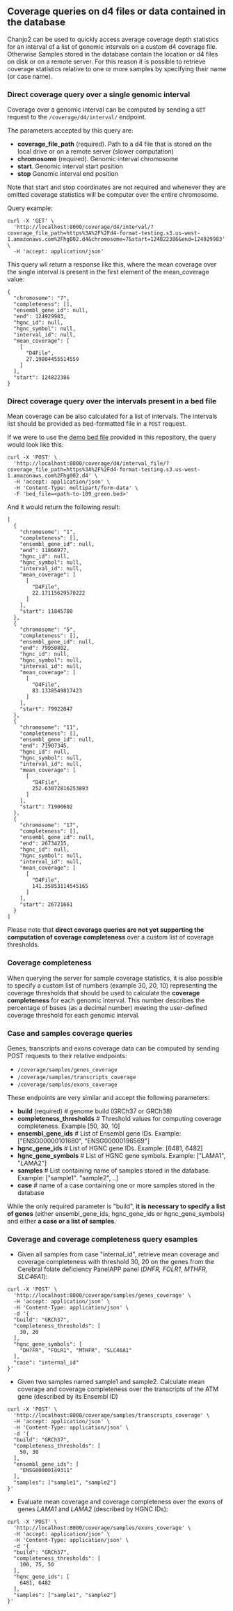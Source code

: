 ## Coverage queries on d4 files or data contained in the database

Chanjo2 can be used to quickly access average coverage depth statistics for an interval of a list of genomic intervals on a custom d4 coverage file.
Otherwise Samples stored in the database contain the location or d4 files on disk or on a remote server. For this reason it is possible to retrieve coverage statistics relative to one or more samples by specifying their name (or case name).

### Direct coverage query over a single genomic interval

Coverage over a genomic interval can be computed by sending a `GET` request to the `/coverage/d4/interval/` endpoint.

The parameters accepted by this query are:

- <strong>coverage_file_path</strong> (required). Path to a d4 file that is stored on the local drive or on a remote server (slower computation)
- <strong>chromosome</strong> (required). Genomic interval chromosome
- <strong>start</strong>. Genomic interval start position 
- <strong>stop</strong> Genomic interval end position 

Note that start and stop coordinates are not required and whenever they are omitted coverage statistics will be computer over the entire chromosome.

Query example:

``` shell
curl -X 'GET' \
  'http://localhost:8000/coverage/d4/interval/?coverage_file_path=https%3A%2F%2Fd4-format-testing.s3.us-west-1.amazonaws.com%2Fhg002.d4&chromosome=7&start=124822386&end=124929983' \
  -H 'accept: application/json'
```

This query wll return a response like this, where the mean coverage over the single interval is present in the first element of the mean_coverage value:

``` shell
{
  "chromosome": "7",
  "completeness": [],
  "ensembl_gene_id": null,
  "end": 124929983,
  "hgnc_id": null,
  "hgnc_symbol": null,
  "interval_id": null,
  "mean_coverage": [
    [
      "D4File",
      27.19804455514559
    ]
  ],
  "start": 124822386
}
```

### Direct coverage query over the intervals present in a bed file

Mean coverage can be also calculated for a list of intervals. The intervals list should be provided as bed-formatted file in a `POST` request.

If we were to use the [demo bed file](https://github.com/Clinical-Genomics/chanjo2/blob/main/src/chanjo2/demo/109_green.bed) provided in this repository, the query would look like this:

``` shell
curl -X 'POST' \
  'http://localhost:8000/coverage/d4/interval_file/?coverage_file_path=https%3A%2F%2Fd4-format-testing.s3.us-west-1.amazonaws.com%2Fhg002.d4' \
  -H 'accept: application/json' \
  -H 'Content-Type: multipart/form-data' \
  -F 'bed_file=<path-to-109_green.bed>'
```

And it would return the following result:

``` shell
[
  {
    "chromosome": "1",
    "completeness": [],
    "ensembl_gene_id": null,
    "end": 11866977,
    "hgnc_id": null,
    "hgnc_symbol": null,
    "interval_id": null,
    "mean_coverage": [
      [
        "D4File",
        22.17115629570222
      ]
    ],
    "start": 11845780
  },
  {
    "chromosome": "5",
    "completeness": [],
    "ensembl_gene_id": null,
    "end": 79950802,
    "hgnc_id": null,
    "hgnc_symbol": null,
    "interval_id": null,
    "mean_coverage": [
      [
        "D4File",
        83.1338549817423
      ]
    ],
    "start": 79922047
  },
  {
    "chromosome": "11",
    "completeness": [],
    "ensembl_gene_id": null,
    "end": 71907345,
    "hgnc_id": null,
    "hgnc_symbol": null,
    "interval_id": null,
    "mean_coverage": [
      [
        "D4File",
        252.63072816253893
      ]
    ],
    "start": 71900602
  },
  {
    "chromosome": "17",
    "completeness": [],
    "ensembl_gene_id": null,
    "end": 26734215,
    "hgnc_id": null,
    "hgnc_symbol": null,
    "interval_id": null,
    "mean_coverage": [
      [
        "D4File",
        141.35853114545165
      ]
    ],
    "start": 26721661
  }
]
```

Please note that <strong>direct coverage queries are not yet supporting the computation of coverage completeness</strong> over a custom list of coverage thresholds.


### Coverage completeness

When querying the server for sample coverage statistics, it is also possible to specify a custom list of numbers (example 30, 20, 10) representing the coverage thresholds that should be used to calculate the <strong>coverage completeness</strong> for each genomic interval. 
This number describes the percentage of bases (as a decimal number) meeting the user-defined coverage threshold for each genomic interval.

### Case and samples coverage queries

Genes, transcripts and exons coverage data can be computed by sending POST requests to their relative endpoints:

* `/coverage/samples/genes_coverage` 
* `/coverage/samples/transcripts_coverage` 
* `/coverage/samples/exons_coverage` 

These endpoints are very similar and accept the following parameters:

- <strong>build</strong> (required) # genome build (GRCh37 or GRCh38)
- <strong>completeness_thresholds</strong> # Threshold values for computing coverage completeness. Example [50, 30, 10]
- <strong>ensembl_gene_ids</strong> # List of Ensembl gene IDs. Example: ["ENSG00000101680", "ENSG00000196569"]
- <strong>hgnc_gene_ids</strong> # List of HGNC gene IDs. Example: [6481, 6482]
- <strong>hgnc_gene_symbols</strong> # List of HGNC gene symbols. Example: ["LAMA1", "LAMA2"]
- <strong>samples</strong> # List containing name of samples stored in the database. Example: ["sample1". "sample2", ..]
- <strong>case</strong> # name of a case containing one or more samples stored in the database

While the only required parameter is "build", <strong>it is necessary to specify a list of genes</strong> (either ensembl_gene_ids, hgnc_gene_ids or hgnc_gene_symbols) and either <strong>a case or a list of samples</strong>.

### Coverage and coverage completeness query esamples

- Given all samples from case "internal_id", retrieve mean coverage and coverage completeness with threshold 30, 20 on the genes from the Cerebral folate deficiency PanelAPP panel (*DHFR, FOLR1, MTHFR, SLC46A1*):

``` shell
curl -X 'POST' \
  'http://localhost:8000/coverage/samples/genes_coverage' \
  -H 'accept: application/json' \
  -H 'Content-Type: application/json' \
  -d '{
  "build": "GRCh37",
  "completeness_thresholds": [
    30, 20
  ],
  "hgnc_gene_symbols": [
    "DH?FR", "FOLR1", "MTHFR", "SLC46A1"
  ],
  "case": "internal_id"
}'
```


- Given two samples named sample1 and sample2. Calculate mean coverage and coverage completeness over the transcripts of the ATM gene (described by its Ensembl ID)

``` shell
curl -X 'POST' \
  'http://localhost:8000/coverage/samples/transcripts_coverage' \
  -H 'accept: application/json' \
  -H 'Content-Type: application/json' \
  -d '{
  "build": "GRCh37",
  "completeness_thresholds": [
    50, 30
  ],
  "ensembl_gene_ids": [
    "ENSG00000149311"
  ],
  "samples": ["sample1", "sample2"]
}'
```

- Evaluate mean coverage and coverage completeness over the exons of genes *LAMA1* and *LAMA2* (described by HGNC IDs):

``` shell
curl -X 'POST' \
  'http://localhost:8000/coverage/samples/exons_coverage' \
  -H 'accept: application/json' \
  -H 'Content-Type: application/json' \
  -d '{
  "build": "GRCh37",
  "completeness_thresholds": [
    100, 75, 50
  ],
  "hgnc_gene_ids": [
    6481, 6482
  ],
  "samples": ["sample1", "sample2"]
}'
```



